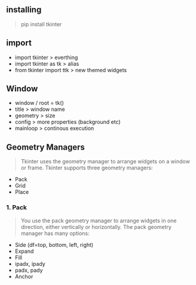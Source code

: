 ## installing

> pip install tkinter

## import

-   import tkinter > everthing
-   import tkinter as tk > alias
-   from tkinter import ttk > new themed widgets

## Window

-   window / root = tk()
-   title > window name
-   geometry > size
-   config > more properties (background etc)
-   mainloop > continous execution

## Geometry Managers

> Tkinter uses the geometry manager to arrange widgets on a window or frame. Tkinter supports three geometry managers:

-   Pack
-   Grid
-   Place

### 1. Pack

> You use the pack geometry manager to arrange widgets in one direction, either vertically or horizontally.
> The pack geometry manager has many options:

-   Side (df=top, bottom, left, right)
-   Expand
-   Fill
-   ipadx, ipady
-   padx, pady
-   Anchor
